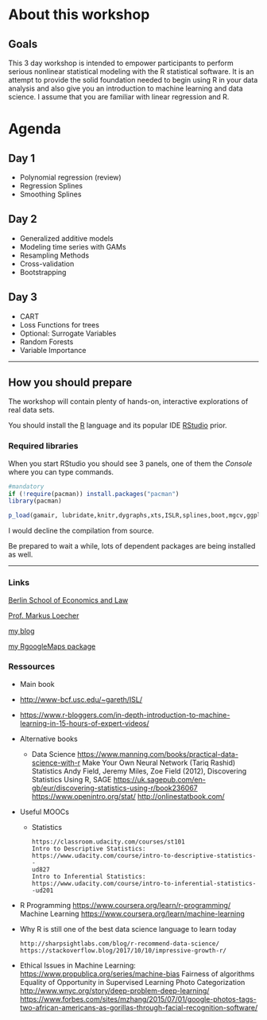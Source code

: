 About this workshop
===================

Goals
-----

This 3 day workshop is intended to empower participants to perform serious nonlinear statistical modeling with the R statistical software. It is an attempt to provide the solid foundation needed to begin using R in your data analysis and also give you an introduction to machine learning and data science. I assume that you are familiar with linear regression and R.

Agenda
======

Day 1
-----

-   Polynomial regression (review)
-   Regression Splines
-   Smoothing Splines

Day 2
-----

-   Generalized additive models
-   Modeling time series with GAMs
-   Resampling Methods
-   Cross-validation
-   Bootstrapping

Day 3
-----

-   CART
-   Loss Functions for trees
-   Optional: Surrogate Variables
-   Random Forests
-   Variable Importance

------------------------------------------------------------------------

How you should prepare
----------------------

The workshop will contain plenty of hands-on, interactive explorations of real data sets.

You should install the [R](https://cran.r-project.org/) language and its popular IDE [RStudio](https://www.rstudio.com/products/rstudio/download/) prior.

### Required libraries

When you start RStudio you should see 3 panels, one of them the *Console* where you can type commands.

``` r
#mandatory
if (!require(pacman)) install.packages("pacman")
library(pacman)

p_load(gamair, lubridate,knitr,dygraphs,xts,ISLR,splines,boot,mgcv,ggplot2,scales,partykit, install = TRUE)
```

I would decline the compilation from source.

Be prepared to wait a while, lots of dependent packages are being installed as well.

------------------------------------------------------------------------

### Links

[Berlin School of Economics and Law](http://www.hwr-berlin.de "BSEL Homepage")

[Prof. Markus Loecher](http://www.hwr-berlin.de/fachbereich-wirtschaftswissenschaften/kontakt/personen/kontakt-info/2184/ "ML official university link")

[my blog](https://blog.hwr-berlin.de/codeandstats/ "blog")

[my RgoogleMaps package](http://rgooglemaps.r-forge.r-project.org/ "RgoogleMaps on Rforge")

### Ressources

-   Main book
-   <http://www-bcf.usc.edu/~gareth/ISL/>
-   <https://www.r-bloggers.com/in-depth-introduction-to-machine-learning-in-15-hours-of-expert-videos/>
-   Alternative books
    -   Data Science <https://www.manning.com/books/practical-data-science-with-r> Make Your Own Neural Network (Tariq Rashid) Statistics Andy Field, Jeremy Miles, Zoe Field (2012), Discovering Statistics Using R, SAGE <https://uk.sagepub.com/en-gb/eur/discovering-statistics-using-r/book236067> <https://www.openintro.org/stat/> <http://onlinestatbook.com/>
-   Useful MOOCs
    -   Statistics

            https://classroom.udacity.com/courses/st101
            Intro to Descriptive Statistics: https://www.udacity.com/course/intro-to-descriptive-statistics--
            ud827
            Intro to Inferential Statistics: https://www.udacity.com/course/intro-to-inferential-statistics--ud201

-   R Programming <https://www.coursera.org/learn/r-programming/> Machine Learning <https://www.coursera.org/learn/machine-learning>

-   Why R is still one of the best data science language to learn today

        http://sharpsightlabs.com/blog/r-recommend-data-science/
        https://stackoverflow.blog/2017/10/10/impressive-growth-r/

-   Ethical Issues in Machine Learning: <https://www.propublica.org/series/machine-bias> Fairness of algorithms Equality of Opportunity in Supervised Learning Photo Categorization <http://www.wnyc.org/story/deep-problem-deep-learning/> <https://www.forbes.com/sites/mzhang/2015/07/01/google-photos-tags-two-african-americans-as-gorillas-through-facial-recognition-software/>
